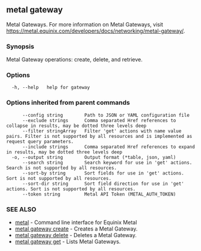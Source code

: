 ## metal gateway

Metal Gateways. For more information on Metal Gateways, visit https://metal.equinix.com/developers/docs/networking/metal-gateway/.

### Synopsis

Metal Gateway operations: create, delete, and retrieve.

### Options

```
  -h, --help   help for gateway
```

### Options inherited from parent commands

```
      --config string        Path to JSON or YAML configuration file
      --exclude strings      Comma separated Href references to collapse in results, may be dotted three levels deep
      --filter stringArray   Filter 'get' actions with name value pairs. Filter is not supported by all resources and is implemented as request query parameters.
      --include strings      Comma separated Href references to expand in results, may be dotted three levels deep
  -o, --output string        Output format (*table, json, yaml)
      --search string        Search keyword for use in 'get' actions. Search is not supported by all resources.
      --sort-by string       Sort fields for use in 'get' actions. Sort is not supported by all resources.
      --sort-dir string      Sort field direction for use in 'get' actions. Sort is not supported by all resources.
      --token string         Metal API Token (METAL_AUTH_TOKEN)
```

### SEE ALSO

* [metal](metal.md)	 - Command line interface for Equinix Metal
* [metal gateway create](metal_gateway_create.md)	 - Creates a Metal Gateway.
* [metal gateway delete](metal_gateway_delete.md)	 - Deletes a Metal Gateway.
* [metal gateway get](metal_gateway_get.md)	 - Lists Metal Gateways.

